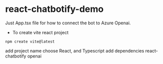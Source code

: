# react-chatbotify-demo
Just App.tsx file for how to connect the bot to Azure Openai.
- To create vite react project
```
npm create vite@latest
```
add project name choose React, and Typescript 
add dependencies
react-chatbotify openai
